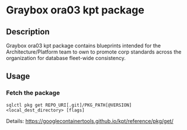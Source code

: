 # Graybox ora03 kpt package

## Description
Graybox ora03 kpt package contains blueprints intended for
the Architecture/Platform team to own to promote corp standards
across the organization for database fleet-wide consistency.

## Usage

### Fetch the package
`sqlctl pkg get REPO_URI[.git]/PKG_PATH[@VERSION] <local_dest_directory> [flags]`

Details: https://googlecontainertools.github.io/kpt/reference/pkg/get/

